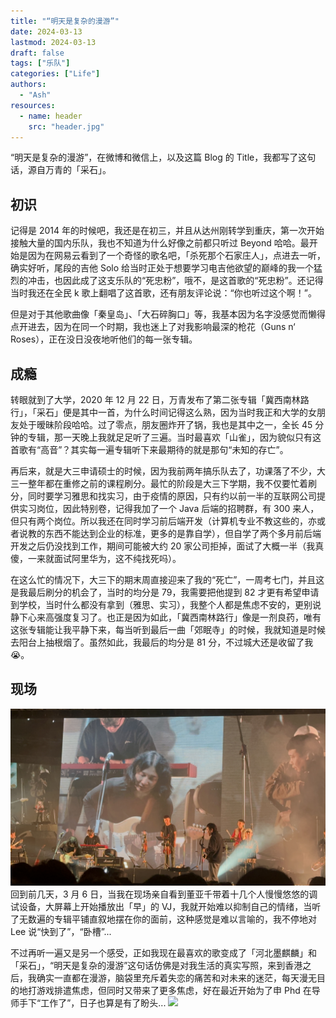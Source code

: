 ```yaml
---
title: "“明天是复杂的漫游”"
date: 2024-03-13
lastmod: 2024-03-13
draft: false
tags: ["乐队"]
categories: ["Life"]
authors:
  - "Ash"
resources:
  - name: header
    src: "header.jpg"
---
```


“明天是复杂的漫游”，在微博和微信上，以及这篇 Blog 的 Title，我都写了这句话，源自万青的「采石」。

## 初识
记得是 2014 年的时候吧，我还是在初三，并且从达州刚转学到重庆，第一次开始接触大量的国内乐队，我也不知道为什么好像之前都只听过 Beyond 哈哈。最开始是因为在网易云看到了一个奇怪的歌名吧，「杀死那个石家庄人」，点进去一听，确实好听，尾段的吉他 Solo 给当时正处于想要学习电吉他欲望的巅峰的我一个猛烈的冲击，也因此成了这支乐队的“死忠粉”，哦不，是这首歌的“死忠粉”。还记得当时我还在全民 k 歌上翻唱了这首歌，还有朋友评论说：“你也听过这个啊！”。

但是对于其他歌曲像「秦皇岛」、「大石碎胸口」等，我基本因为名字没感觉而懒得点开进去，因为在同一个时期，我也迷上了对我影响最深的枪花（Guns n‘ Roses），正在没日没夜地听他们的每一张专辑。

## 成瘾
转眼就到了大学，2020 年 12 月 22 日，万青发布了第二张专辑「冀西南林路行」，「采石」便是其中一首，为什么时间记得这么熟，因为当时我正和大学的女朋友处于暧昧阶段哈哈。过了零点，朋友圈炸开了锅，我也是其中之一，全长 45 分钟的专辑，那一天晚上我就足足听了三遍。当时最喜欢「山雀」，因为貌似只有这首歌有“高音”？其实每一遍专辑听下来最期待的就是那句“未知的存亡”。

再后来，就是大三申请硕士的时候，因为我前两年搞乐队去了，功课落了不少，大三一整年都在重修之前的课程刷分。最忙的阶段是大三下学期，我不仅要忙着刷分，同时要学习雅思和找实习，由于疫情的原因，只有约以前一半的互联网公司提供实习岗位，因此特别卷，记得我加了一个 Java 后端的招聘群，有 300 来人，但只有两个岗位。所以我还在同时学习前后端开发（计算机专业不教这些的，亦或者说教的东西不能达到企业的标准，更多的是靠自学），但自学了两个多月前后端开发之后仍没找到工作，期间可能被大约 20 家公司拒掉，面试了大概一半（我真傻，一来就面试阿里华为，这不纯找死吗）。

在这么忙的情况下，大三下的期末周直接迎来了我的“死亡”，一周考七门，并且这是我最后刷分的机会了，当时的均分是 79，我需要把他提到 82 才更有希望申请到学校，当时什么都没有拿到（雅思、实习），我整个人都是焦虑不安的，更别说静下心来高强度复习了。也正是因为如此，「冀西南林路行」像是一剂良药，唯有这张专辑能让我平静下来，每当听到最后一曲「郊眠寺」的时候，我就知道是时候去阳台上抽根烟了。虽然如此，我最后的均分是 81 分，不过城大还是收留了我 😭。

## 现场
![](1.png)
回到前几天，3 月 6 日，当我在现场亲自看到董亚千带着十几个人慢慢悠悠的调试设备，大屏幕上开始播放出「早」的 VJ，我就开始难以抑制自己的情绪，当听了无数遍的专辑平铺直叙地摆在你的面前，这种感觉是难以言喻的，我不停地对 Lee 说“快到了”，“卧槽”...

不过再听一遍又是另一个感受，正如我现在最喜欢的歌变成了「河北墨麒麟」和「采石」，“明天是复杂的漫游”这句话仿佛是对我生活的真实写照，来到香港之后，我确实一直都在漫游，脑袋里充斥着失恋的痛苦和对未来的迷茫，每天漫无目的地打游戏排遣焦虑，但同时又带来了更多焦虑，好在最近开始为了申 Phd 在导师手下“工作了”，日子也算是有了盼头...
![](2.png)
